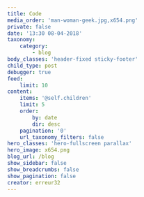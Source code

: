 ```yaml
---
title: Code
media_order: 'man-woman-geek.jpg,x654.png'
private: false
date: '13:30 08-04-2018'
taxonomy:
    category:
        - blog
body_classes: 'header-fixed sticky-footer'
child_type: post
debugger: true
feed:
    limit: 10
content:
    items: '@self.children'
    limit: 5
    order:
        by: date
        dir: desc
    pagination: '0'
    url_taxonomy_filters: false
hero_classes: 'hero-fullscreen parallax'
hero_image: x654.png
blog_url: /blog
show_sidebar: false
show_breadcrumbs: false
show_pagination: false
creator: erreur32
---
```


